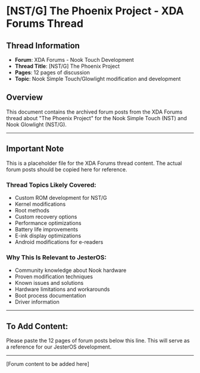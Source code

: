 # [NST/G] The Phoenix Project - XDA Forums Thread

## Thread Information
- **Forum**: XDA Forums - Nook Touch Development
- **Thread Title**: [NST/G] The Phoenix Project
- **Pages**: 12 pages of discussion
- **Topic**: Nook Simple Touch/Glowlight modification and development

## Overview
This document contains the archived forum posts from the XDA Forums thread about "The Phoenix Project" for the Nook Simple Touch (NST) and Nook Glowlight (NST/G).

---

## Important Note
This is a placeholder file for the XDA Forums thread content. The actual forum posts should be copied here for reference.

### Thread Topics Likely Covered:
- Custom ROM development for NST/G
- Kernel modifications
- Root methods
- Custom recovery options
- Performance optimizations
- Battery life improvements
- E-ink display optimizations
- Android modifications for e-readers

### Why This Is Relevant to JesterOS:
- Community knowledge about Nook hardware
- Proven modification techniques
- Known issues and solutions
- Hardware limitations and workarounds
- Boot process documentation
- Driver information

---

## To Add Content:
Please paste the 12 pages of forum posts below this line. This will serve as a reference for our JesterOS development.

---

[Forum content to be added here]